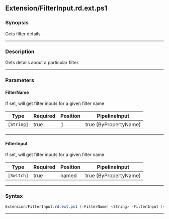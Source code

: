 
Extension/FilterInput.rd.ext.ps1
--------------------------------
### Synopsis
Gets filter details

---
### Description

Gets details about a particular filter.

---
### Parameters
#### **FilterName**

If set, will get filter inputs for a given filter name






|Type      |Required|Position|PipelineInput        |
|----------|--------|--------|---------------------|
|`[String]`|true    |1       |true (ByPropertyName)|



---
#### **FilterInput**

If set, will get filter inputs for a given filter name






|Type      |Required|Position|PipelineInput        |
|----------|--------|--------|---------------------|
|`[Switch]`|true    |named   |true (ByPropertyName)|



---
### Syntax
```PowerShell
Extension/FilterInput.rd.ext.ps1 [-FilterName] <String> -FilterInput [<CommonParameters>]
```
---




